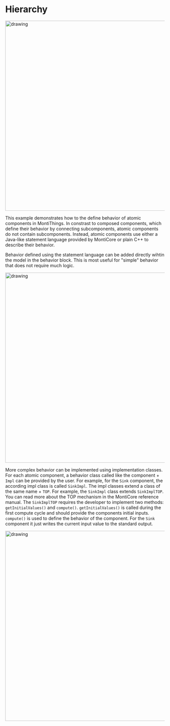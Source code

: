 <!-- (c) https://github.com/MontiCore/monticore -->
# Hierarchy

<img src="../../../docs/BehaviorExample.png" alt="drawing" width="600px"/>

This example demonstrates how to the define behavior of atomic components in 
MontiThings. In constrast to composed components, which define their behavior
by connecting subcomponents, atomic components do not contain subcomponents.
Instead, atomic components use either a Java-like statement language provided by 
MontiCore or plain C++ to describe their behavior. 

Behavior defined using the statement language can be added directly wihtin the 
model in the behavior block. This is most useful for "simple" behavior that does
not require much logic. 

<img src="../../../docs/BehaviorLpf.png" alt="drawing" width="600px"/>

More complex behavior can be implemented using implementation classes. For each
atomic component, a behavior class called like the component + `Impl` can be 
provided by the user. For example, for the `Sink` component, the according impl
class is called `SinkImpl`. The impl classes extend a class of the same name + 
`TOP`. For example, the `SinkImpl` class extends `SinkImplTOP`. You can read 
more about the TOP mechanism in the MontiCore reference manual. The 
`SinkImplTOP` requires the developer to implement two methods: 
`getInitialValues()` and `compute()`. `getInitialValues()` is called during the 
first compute cycle and should provide the components initial inputs. 
`compute()` is used to define the behavior of the component. For the `Sink` 
component it just writes the current input value to the standard output.

<img src="../../../docs/BehaviorSink.png" alt="drawing" width="600px"/>
